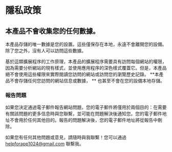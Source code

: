 # 隱私政策

## 本產品不會收集您的任何數據。
本產品存儲的唯一數據是您的設置。這些僅保存在本地，永遠不會離開您的設備。除了您之外，沒有人可以訪問這些數據。

基於這類擴展程序的工作原理，本產品的擴展程序需要具有訪問每個網站的權限，因為需要分析網站的現有樣式，並使用應用程序的深色樣式覆蓋它。但是，本產品絕不會使用這些權限來實際閱讀您訪問的網站或訪問您的瀏覽歷史記錄。 **本產品不會存儲任何您訪問的網站信息或數據， ** 也甚至不會在您的設備本地存儲。

### 報告問題
如果您決定通過電子郵件報告網站問題，您的電子郵件將僅用於兩個目的：在需要有關該問題的更多信息時與您聯繫，並可能在問題解決後通知您。您的電子郵件地址不會用於任何其他目的。報告的問題解決後，您的電子郵件地址將從報告中刪除。

如果您有任何其他問題或意見，請隨時與我聯繫！您可以通過 [helpforapp1024@gmail.com](helpforapp1024@gmail.com) 聯繫我。